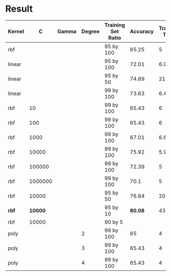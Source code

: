 Result
=======================

| Kernel | C       | Gamma | Degree | Training Set   Ratio | Accuracy | Training Time | Prediction Time |
|--------|---------|-------|--------|----------------------|----------|---------------|-----------------|
| rbf    |         |       |        | 95 by 100            | 65.25    | 5             | 25              |
| linear |         |       |        | 95 by 100            | 72.01    | 6.07          | 30              |
| linear |         |       |        | 95 by 50             | 74.69    | 21            | 53              |
| linear |         |       |        | 99 by 100            | 73.63    | 6.4           | 6.187           |
| rbf    | 10      |       |        | 99 by 100            | 65.43    | 6             | 6               |
| rbf    | 100     |       |        | 99 by 100            | 65.43    | 6             | 6               |
| rbf    | 1000    |       |        | 99 by 100            | 67.01    | 6.6           | 6.2             |
| rbf    | 10000   |       |        | 99 by 100            | 75.92    | 5.9           | 5.43            |
| rbf    | 100000  |       |        | 99 by 100            | 72.39    | 5             | 4.2             |
| rbf    | 1000000 |       |        | 99 by 100            | 70.1     | 5             | 4               |
| rbf    | 10000   |       |        | 95 by 50             | 76.84    | 20.4          | 50              |
| **rbf**    | **10000**   |       |        | 95 by 10             | **80.08**    | 432           | 209             |
| rbf    | 10000   |       |        | 90 by 5              |          |               |                 |
| poly   |         |       | 2      | 99 by 100            | 65       | 4             | 4               |
| poly   |         |       | 3      | 99 by 100            | 65.43    | 4             | 4               |
| poly   |         |       | 4      | 99 by 100            | 65.43    | 4             | 4               |